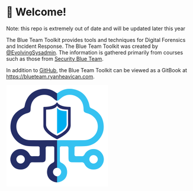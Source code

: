 # 👊 Welcome!

Note: this repo is extremely out of date and will be updated later this year

The Blue Team Toolkit provides tools and techniques for Digital Forensics and Incident Response. The Blue Team Toolkit was created by [@EvolvingSysadmin](https://github.com/evolvingsysadmin). The information is gathered primarily from courses such as those from [Security Blue Team](https://securityblue.team/).

In addition to [GitHub](https://github.com/EvolvingSysadmin/Blue-Team-Toolkit), the Blue Team Toolkit can be viewed as a GitBook at <https://blueteam.ryanheavican.com>.

![Happy Defending!](assets/logo.png)
